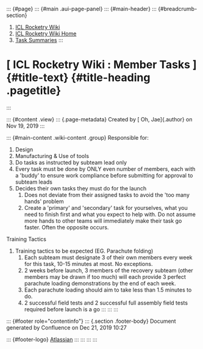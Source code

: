 ::: {#page}
::: {#main .aui-page-panel}
::: {#main-header}
::: {#breadcrumb-section}
1.  [ICL Rocketry Wiki](index.html)
2.  [ICL Rocketry Wiki Home](ICL-Rocketry-Wiki-Home_142270843.html)
3.  [Task Summaries](Task-Summaries_142271786.html)
:::

[ ICL Rocketry Wiki : Member Tasks ]{#title-text} {#title-heading .pagetitle}
=================================================
:::

::: {#content .view}
::: {.page-metadata}
Created by [ Oh, Jae]{.author} on Nov 19, 2019
:::

::: {#main-content .wiki-content .group}
Responsible for:

1.  Design
2.  Manufacturing & Use of tools
3.  Do tasks as instructed by subteam lead only
4.  Every task must be done by ONLY even number of members, each with a
    'buddy' to ensure work compliance before submitting for approval to
    subteam leads
5.  Decides their own tasks they must do for the launch
    1.  Does not deviate from their assigned tasks to avoid the 'too
        many hands' problem
    2.  Create a 'primary' and 'secondary' task for yourselves, what you
        need to finish first and what you expect to help with. Do not
        assume more hands to other teams will immediately make their
        task go faster. Often the opposite occurs.

Training Tactics 

1.  Training tactics to be expected (EG. Parachute folding)
    1.  Each subteam must designate 3 of their own members every week
        for this task, 10-15 minutes at most. No exceptions.
    2.  2 weeks before launch, 3 members of the recovery subteam (other
        members may be drawn if too much) will each provide 3 perfect
        parachute loading demonstrations by the end of each week.
    3.  Each parachute loading should aim to take less than 1.5 minutes
        to do.
    4.  2 successful field tests and 2 successful full assembly field
        tests required before launch is a go
:::
:::
:::

::: {#footer role="contentinfo"}
::: {.section .footer-body}
Document generated by Confluence on Dec 21, 2019 10:27

::: {#footer-logo}
[Atlassian](http://www.atlassian.com/)
:::
:::
:::
:::
